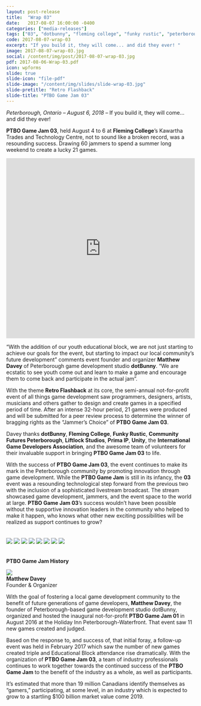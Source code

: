 ```yaml
---
layout: post-release
title:  "Wrap 03"
date:   2017-08-07 16:00:00 -0400
categories: ["media-releases"]
tags: ["03", "dotbunny", "fleming college", "funky rustic", "peterborough cfdc", "liftlock studios", "prima ip", "unity", "igda", "wrap"]
code: 2017-08-07-wrap-03
excerpt: "If you build it, they will come... and did they ever! "
image: 2017-08-07-wrap-03.jpg
social: /content/img/post/2017-08-07-wrap-03.jpg
pdf: 2017-08-06-Wrap-03.pdf
icon: wpforms
slide: true
slide-icon: "file-pdf"
slide-image: "/content/img/slides/slide-wrap-03.jpg"
slide-pretitle: "Retro Flashback"
slide-title: "PTBO Game Jam 03"
---
```

_Peterborough, Ontario – August 6, 2018_ – If you build it, they will come... and did they ever! 
  
**PTBO Game Jam 03**, held August 4 to 6 at **Fleming College**’s Kawartha Trades and Technology Centre, not to sound like a broken record, was a resounding success. Drawing 60 jammers to spend a summer long weekend to create a lucky 21 games.
  
<iframe class="release-video" id="release-video" src="https://player.vimeo.com/video/230401383?api=1&player_id=release-video" frameborder="0" webkitAllowFullScreen mozallowfullscreen allowFullScreen width="100%" height="480"></iframe>

“With the addition of our youth educational block, we are not just starting to achieve our goals for the event, but starting to impact our local community’s future development” comments event founder and organizer **Matthew Davey** of Peterborough game development studio **dotBunny**. “We are ecstatic to see youth come out and learn to make a game and encourage them to come back and participate in the actual jam”.

With the theme **Retro Flashback** at its core, the semi-annual not-for-profit event of all things game development saw programmers, designers, artists, musicians and others gather to design and create games in a specified period of time. After an intense 32-hour period, 21 games were produced and will be submitted for a peer review process to determine the winner of bragging rights as the “Jammer’s Choice” of **PTBO Game Jam 03**.

Davey thanks **dotBunny**, **Fleming College**, **Funky Rustic**, **Community Futures Peterborough**, **Liftlock Studios**, **Prima IP**, **Unity**, the **International Game Developers Association**, and the awesome team of volunteers for their invaluable support in bringing **PTBO Game Jam 03** to life.

With the success of **PTBO Game Jam 03**, the event continues to make its mark in the Peterborough community by promoting innovation through game development. While the **PTBO Game Jam** is still in its infancy, the **03** event was a resounding technological step forward from the previous two with the inclusion of a sophisticated livestream broadcast. The stream showcased game development, jammers, and the event space to the world at large. **PTBO Game Jam 03**’s success wouldn’t have been possible without the supportive innovation leaders in the community who helped to make it happen, who knows what other new exciting possibilities will be realized as support continues to grow?
<br><br><br>
<a href="http://ptbogamejam.com/files/events/03/PTBOGameJam03-000.png"><img class="release-image" hdpi="true" src="/content/img/event/03/release/000.jpg"></a>
<a href="http://ptbogamejam.com/files/events/03/PTBOGameJam03-001.png"><img class="release-image" hdpi="true" src="/content/img/event/03/release/001.jpg"></a>
<a href="http://ptbogamejam.com/files/events/03/PTBOGameJam03-002.png"><img class="release-image" hdpi="true" src="/content/img/event/03/release/002.jpg"></a>
<a href="http://ptbogamejam.com/files/events/03/PTBOGameJam03-003.png"><img class="release-image" hdpi="true" src="/content/img/event/03/release/003.jpg"></a>
<a href="http://ptbogamejam.com/files/events/03/PTBOGameJam03-004.png"><img class="release-image" hdpi="true" src="/content/img/event/03/release/004.jpg"></a>
<a href="http://ptbogamejam.com/files/events/03/PTBOGameJam03-005.png"><img class="release-image" hdpi="true" src="/content/img/event/03/release/005.jpg"></a>
<a href="http://ptbogamejam.com/files/events/03/PTBOGameJam03-006.png"><img class="release-image" hdpi="true" src="/content/img/event/03/release/006.jpg"></a>
<a href="http://ptbogamejam.com/files/events/03/PTBOGameJam03-007.png"><img class="release-image" hdpi="true" src="/content/img/event/03/release/007.jpg"></a>
<br><br><br>
**PTBO Game Jam History**  

<a href="http://ptbogamejam.com/files/events/03/PTBOGameJam03-MD.png"><img class="release-image" hdpi="true" src="/content/img/event/03/release/MD.jpg"></a>  
**Matthew Davey**   
Founder &amp; Organizer

With the goal of fostering a local game development community to the benefit of future generations of game developers, **Matthew Davey**, the founder of Peterborough-based game development studio dotBunny, organized and hosted the inaugural not-for-profit **PTBO Game Jam 01** in August 2016 at the Holiday Inn Peterborough-Waterfront. That event saw 11 new games created and judged. 
  
Based on the response to, and success of, that initial foray, a follow-up event was held in February 2017 which saw the number of new games created triple and Educational Block attendance rise dramatically. With the organization of **PTBO Game Jam 03**, a team of industry professionals continues to work together towards the continued success of the **PTBO Game Jam** to the benefit of the
industry as a whole, as well as participants.
  
It’s estimated that more than 19 million Canadians identify themselves as “gamers,” participating, at some level, in an industry which is expected to grow to a startling $100 billion market value come 2019.